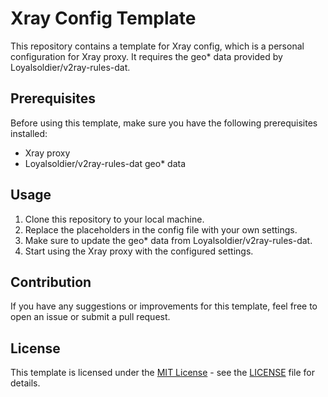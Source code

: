 # Xray Config Template

This repository contains a template for Xray config, which is a personal configuration for Xray proxy. It requires the geo* data provided by Loyalsoldier/v2ray-rules-dat.

## Prerequisites

Before using this template, make sure you have the following prerequisites installed:
- Xray proxy
- Loyalsoldier/v2ray-rules-dat geo* data

## Usage

1. Clone this repository to your local machine.
2. Replace the placeholders in the config file with your own settings.
3. Make sure to update the geo* data from Loyalsoldier/v2ray-rules-dat.
4. Start using the Xray proxy with the configured settings.

## Contribution

If you have any suggestions or improvements for this template, feel free to open an issue or submit a pull request.

## License

This template is licensed under the [MIT License](LICENSE) - see the [LICENSE](LICENSE) file for details.